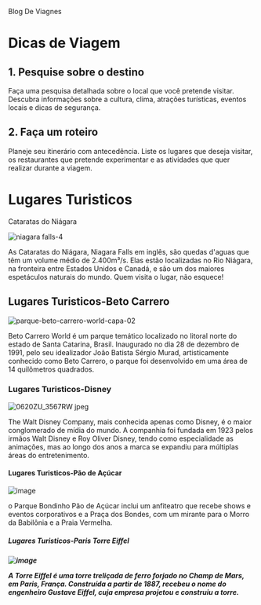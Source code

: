  Blog De Viagnes
<!DOCTYPE html>
<html>
<head>
    <link rel="stylesheet" type="text/css" href="style.css">
</head>
<body>
    <h1>Dicas de Viagem</h1>
    <div class="dica">
        <h2>1. Pesquise sobre o destino</h2>
        <p>Faça uma pesquisa detalhada sobre o local que você pretende visitar. Descubra informações sobre a cultura, clima, atrações turísticas, eventos locais e dicas de segurança.</p>
    </div>
    <div class="dica">
        <h2>2. Faça um roteiro</h2>
        <p>Planeje seu itinerário com antecedência. Liste os lugares que deseja visitar, os restaurantes que pretende experimentar e as atividades que quer realizar durante a viagem.</p>
    </div>
    <!-- Adicione mais dicas aqui -->
</body>
</html>


<!DOCTYPE html>
<html>
<head>
 
 
</head>
<body>
    <!DOCTYPE html>
<html>
<head>
     <h1>Lugares Turisticos</h1>
     <div class="lugar-turistico">
      <p>Cataratas do Niágara</p>

 ![niagara falls-4](https://github.com/eduardamaria896/kkkkk/assets/106313690/a9b9625d-23f0-4a25-8eee-b10c9d45e58c)
   <p>As Cataratas do Niágara, Niagara Falls em inglês, são quedas d'aguas que têm um volume médio de 2.400m³/s. Elas estão localizadas no Rio Niágara, na fronteira entre Estados Unidos e Canadá, e são um dos maiores espetáculos naturais do mundo. Quem visita o lugar, não esquece!</p>

  <h2>Lugares Turisticos-Beto Carrero</h2>
  
 ![parque-beto-carrero-world-capa-02](https://github.com/eduardamaria896/kkkkk/assets/106313690/5952fcb3-6a9d-4d8d-b874-3899a2812243)
<p>Beto Carrero World é um parque temático localizado no litoral norte do estado de Santa Catarina, Brasil. Inaugurado no dia 28 de dezembro de 1991, pelo seu idealizador João Batista Sérgio Murad, artisticamente conhecido como Beto Carrero, o parque foi desenvolvido em uma área de 14 quilômetros quadrados.
</p>

 <h3>Lugares Turisticos-Disney</h3>

![0620ZU_3567RW jpeg](https://github.com/eduardamaria896/kkkkk/assets/106313690/ed0ce96e-119b-4f61-beaa-ebdf457efa8f)
<p>The Walt Disney Company, mais conhecida apenas como Disney, é o maior conglomerado de mídia do mundo. A companhia foi fundada em 1923 pelos irmãos Walt Disney e Roy Oliver Disney, tendo como especialidade as animações, mas ao longo dos anos a marca se expandiu para múltiplas áreas do entretenimento.</p>

<h4>Lugares Turisticos-Pão de Açúcar</h4>

![image](https://github.com/eduardamaria896/kkkkk/assets/106313690/1889b475-050d-43bf-8968-1f5a5a11118b)
<p>o Parque Bondinho Pão de Açúcar inclui um anfiteatro que recebe shows e eventos corporativos e a Praça dos Bondes, com um mirante para o Morro da Babilônia e a Praia Vermelha.</p>

<h5>Lugares Turisticos-Paris Torre Eiffel<h5>
 
 ![image](https://github.com/eduardamaria896/kkkkk/assets/106313690/134342a1-3415-43ce-bffe-cfe27d30d7db)
<p>A Torre Eiffel é uma torre treliçada de ferro forjado no Champ de Mars, em Paris, França. Construída a partir de 1887, recebeu o nome do engenheiro Gustave Eiffel, cuja empresa projetou e construiu a torre.</p>

  </div>

</body>
</html>
